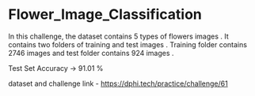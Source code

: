 # Flower_Image_Classification

In this challenge, the dataset contains 5 types of flowers images . It contains two folders of training and test images . Training folder contains 2746 images and test folder contains 924 images .

Test Set Accuracy -> 91.01 %

dataset and challenge link - https://dphi.tech/practice/challenge/61

